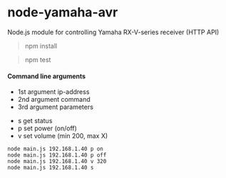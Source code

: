node-yamaha-avr
===============

Node.js module for controlling Yamaha RX-V-series receiver (HTTP API)

> npm install

> npm test

#### Command line arguments

* 1st argument ip-address
* 2nd argument command
* 3rd argument parameters

- s get status
- p set power (on/off)
- v set volume (min 200, max X)

```
node main.js 192.168.1.40 p on
node main.js 192.168.1.40 p off
node main.js 192.168.1.40 v 320
node main.js 192.168.1.40 s
```
